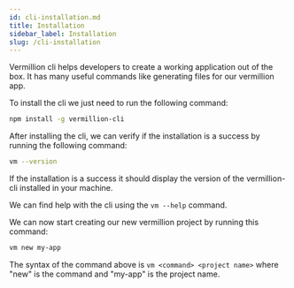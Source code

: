 ```yaml
---
id: cli-installation.md
title: Installation
sidebar_label: Installation
slug: /cli-installation
---
```


Vermillion cli helps developers to create a working application out of the box.
It has many useful commands like generating files for our vermillion app.

To install the cli we just need to run the following command:

```bash
npm install -g vermillion-cli
```

After installing the cli, we can verify if the installation is a success by running the following command:

```bash
vm --version
```

If the installation is a success it should display the version of the vermillion-cli installed in your machine.

We can find help with the cli using the `vm --help` command.

We can now start creating our new vermillion project by running this command:

```bash
vm new my-app
```

The syntax of the command above is `vm <command> <project name>` where "new" is the command and "my-app" is the project name.